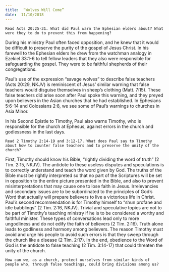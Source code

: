```yaml
---
title:  “Wolves Will Come”
date:  11/10/2018
---
```


`Read Acts 20:25-31. What did Paul warn the Ephesian elders about? What were they to do to prevent this from happening?`

During his ministry Paul often faced opposition, and he knew that it would be difficult to preserve the purity of the gospel of Jesus Christ. In his farewell to the Ephesian elders he drew from the watchman analogy in Ezekiel 33:1-6 to tell fellow leaders that they also were responsible for safeguarding the gospel. They were to be faithful shepherds of their congregations.

Paul’s use of the expression “savage wolves” to describe false teachers (Acts 20:29, NKJV) is reminiscent of Jesus’ similar warning that false teachers would disguise themselves in sheep’s clothing (Matt. 7:15). These false teachers did arise soon after Paul spoke this warning, and they preyed upon believers in the Asian churches that he had established. In Ephesians 5:6-14 and Colossians 2:8, we see some of Paul’s warnings to churches in Asia Minor.

In his Second Epistle to Timothy, Paul also warns Timothy, who is responsible for the church at Ephesus, against errors in the church and godlessness in the last days.

`Read 2 Timothy 2:14-19 and 3:12-17. What does Paul say to Timothy about how to counter false teachers and to preserve the unity of the church?`

First, Timothy should know his Bible, “rightly dividing the word of truth” (2 Tim. 2:15, NKJV). The antidote to these useless disputes and speculations is to correctly understand and teach the word given by God. The truths of the Bible must be rightly interpreted so that no part of the Scriptures will be set in opposition to the entire picture presented in the Bible, and also to prevent misinterpretations that may cause one to lose faith in Jesus. Irrelevancies and secondary issues are to be subordinated to the principles of God’s Word that actually will prepare believers to live a victorious life in Christ. Paul’s second recommendation is for Timothy himself to “shun profane and idle babblings” (2 Tim. 2:16, NKJV). Trivial and speculative topics are not to be part of Timothy’s teaching ministry if he is to be considered a worthy and faithful minister. These types of conversations lead only to more ungodliness and do not edify the faith of believers (2 Tim. 2:16). Truth alone leads to godliness and harmony among believers. The reason Timothy must avoid and urge his people to avoid such errors is that they sweep through the church like a disease (2 Tim. 2:17). In the end, obedience to the Word of God is the antidote to false teaching (2 Tim. 3:14-17) that could threaten the unity of the church.

`How can we, as a church, protect ourselves from similar kinds of people who, through false teachings, could bring divisions among us?`